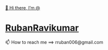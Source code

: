 <div>
   <div> 
      <a href="https://git.io/typing-svg"><span> 👋 Hi there, I’m @ <h1> RubanRavikumar </h1> </span></a>
   </div>
   <div> 
     📫 How to reach me ==> <span> rruban006@gmail.com </span>
   </div>
</div>
